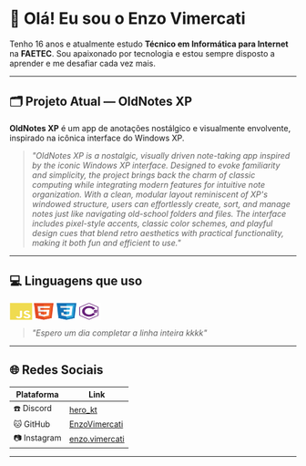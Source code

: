 # 👋 Olá! Eu sou o Enzo Vimercati

Tenho 16 anos e atualmente estudo **Técnico em Informática para Internet** na **FAETEC**. Sou apaixonado por tecnologia e estou sempre disposto a aprender e me desafiar cada vez mais.

---

## 🗂️ Projeto Atual — OldNotes XP

**OldNotes XP** é um app de anotações nostálgico e visualmente envolvente, inspirado na icônica interface do Windows XP.

> _"OldNotes XP is a nostalgic, visually driven note-taking app inspired by the iconic Windows XP interface. Designed to evoke familiarity and simplicity, the project brings back the charm of classic computing while integrating modern features for intuitive note organization. With a clean, modular layout reminiscent of XP's windowed structure, users can effortlessly create, sort, and manage notes just like navigating old-school folders and files. The interface includes pixel-style accents, classic color schemes, and playful design cues that blend retro aesthetics with practical functionality, making it both fun and efficient to use."_

---

## 💻 Linguagens que uso

  <img align="center" alt="HB-Js" height="30" width="40" src="https://raw.githubusercontent.com/devicons/devicon/master/icons/javascript/javascript-plain.svg"><img align="center" alt="HB-HTML" height="30" width="40" src="https://raw.githubusercontent.com/devicons/devicon/master/icons/html5/html5-original.svg"><img align="center" alt="HB-CSS" height="30" width="40" src="https://raw.githubusercontent.com/devicons/devicon/master/icons/css3/css3-original.svg"><img align="center" alt="HB-CSS" height="30" width="40" src="https://raw.githubusercontent.com/devicons/devicon/ca28c779441053191ff11710fe24a9e6c23690d6/icons/csharp/csharp-line.svg">

> _"Espero um dia completar a linha inteira kkkk"_
---

## 🌐 Redes Sociais

| Plataforma | Link |
|-----------|------|
| ☎️ Discord | [hero_kt](https://discord.com/) |
| 🐱 GitHub | [EnzoVimercati](https://github.com/EnzoVimercati) |
| 📷 Instagram | [enzo.vimercati](https://www.instagram.com/enzo.vimercati/?hl=pt-br) |

---




